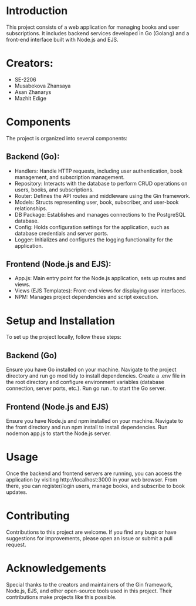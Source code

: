 # Introduction
This project consists of a web application for managing books and user subscriptions. It includes backend services developed in Go (Golang) and a front-end interface built with Node.js and EJS.

# Creators:
- SE-2206
- Musabekova Zhansaya 
- Asan Zhanarys
- Mazhit Edige

# Components
The project is organized into several components:

## Backend (Go):
- Handlers: Handle HTTP requests, including user authentication, book management, and subscription management.
- Repository: Interacts with the database to perform CRUD operations on users, books, and subscriptions.
- Router: Defines the API routes and middleware using the Gin framework.
- Models: Structs representing user, book, subscriber, and user-book relationships.
- DB Package: Establishes and manages connections to the PostgreSQL database.
- Config: Holds configuration settings for the application, such as database credentials and server ports.
- Logger: Initializes and configures the logging functionality for the application.

## Frontend (Node.js and EJS):
- App.js: Main entry point for the Node.js application, sets up routes and views.
- Views (EJS Templates): Front-end views for displaying user interfaces.
- NPM: Manages project dependencies and script execution.

# Setup and Installation
To set up the project locally, follow these steps:

##  Backend (Go)
Ensure you have Go installed on your machine.
Navigate to the project directory and run go mod tidy to install dependencies.
Create a .env file in the root directory and configure environment variables (database connection, server ports, etc.).
Run go run . to start the Go server.

## Frontend (Node.js and EJS)
Ensure you have Node.js and npm installed on your machine.
Navigate to the front directory and run npm install to install dependencies.
Run nodemon app.js to start the Node.js server.

# Usage
Once the backend and frontend servers are running, you can access the application by visiting http://localhost:3000 in your web browser. From there, you can register/login users, manage books, and subscribe to book updates.

# Contributing
Contributions to this project are welcome. If you find any bugs or have suggestions for improvements, please open an issue or submit a pull request.


# Acknowledgements
Special thanks to the creators and maintainers of the Gin framework, Node.js, EJS, and other open-source tools used in this project. Their contributions make projects like this possible.